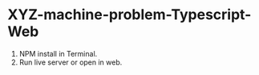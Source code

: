 # XYZ-machine-problem-Typescript-Web
1.  NPM install in Terminal.
2. Run live server or open in web.
